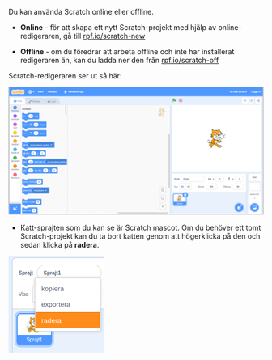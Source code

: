 Du kan använda Scratch online eller offline.

+ **Online** - för att skapa ett nytt Scratch-projekt med hjälp av online-redigeraren, gå till <a href="http://rpf.io/scratch-new" target="_blank">rpf.io/scratch-new</a>

+ **Offline** - om du föredrar att arbeta offline och inte har installerat redigeraren än, kan du ladda ner den från <a href="http://rpf.io/scratch-off" target="_blank">rpf.io/scratch-off</a>

Scratch-redigeraren ser ut så här:

![skärmdump](images/scratch-editor.png)

+ Katt-sprajten som du kan se är Scratch mascot. Om du behöver ett tomt Scratch-projekt kan du ta bort katten genom att högerklicka på den och sedan klicka på **radera**.

![skärmdump](images/delete.png)